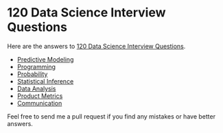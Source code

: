 # 120 Data Science Interview Questions

Here are the answers to [120 Data Science Interview Questions](http://www.datasciencequestions.com/).

- [Predictive Modeling](predictive-modeling.md)
- [Programming](programming.md)
- [Probability](probability.md)
- [Statistical Inference](statistical-inference.md)
- [Data Analysis](data-analysis.md)
- [Product Metrics](product-metrics.md)
- [Communication](communication.md)


Feel free to send me a pull request if you find any mistakes or have better answers.
